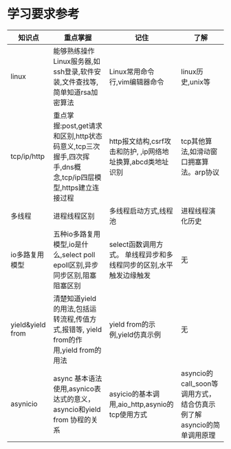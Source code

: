 # 学习要求参考

| 知识点|重点掌握 | 记住|了解
|---|---|---|---|
| linux | 能够熟练操作Linux服务器,如ssh登录,软件安装,文件查找等,简单知道rsa加密算法|Linux常用命令行,vim编辑器命令 |linux历史,unix等 |
| tcp/ip/http | 重点掌握:post,get请求和区别,http状态码意义,tcp三次握手,四次挥手,dns概念,tcp/ip四层模型,https建立连接过程  |http报文结构,csrf攻击和防护, ,ip网络地址换算,abcd类地址识别| tcp其他算法,如滑动窗口拥塞算法。arp协议|
| 多线程 | 进程线程区别 | 多线程启动方式,线程池 |  进程线程演化历史|
| io多路复用模型 | 五种io多路复用模型,io是什么,select poll epoll区别,异步同步区别,阻塞阻塞区别 | select函数调用方式。 单线程异步和多线程同步的区别,水平触发边缘触发|  无|
| yield&yield from  | 清楚知道yield的用法,包括运转流程,传值方式,报错等, yield from的作用,yield from的用法 | yield from的示例,yield仿真示例|  无|
| asynicio| async 基本语法使用,asynico表达式的意义，asyncio和yield from 协程的关系|asyicio的基本调用,aio_http,asynio的tcp使用方式 |asyncio的call_soon等调用方式，结合仿真示例了解asyncio的简单调用原理 |